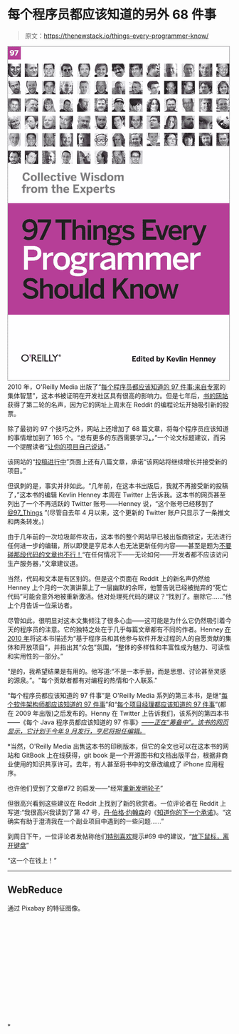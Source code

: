 # 每个程序员都应该知道的另外 68 件事

> 原文：<https://thenewstack.io/things-every-programmer-know/>

![O'Reilly media book cover - 97 Things Every Programmer Should Know](img/4d9d6a32976f93c057e8ea6910169238.png)2010 年，O'Reilly Media 出版了“[每个程序员都应该知道的 97 件事:来自专家](https://www.amazon.com/Things-Every-Programmer-Should-Know/dp/0596809484)的集体智慧”，这本书被证明在开发社区具有很高的影响力。但是七年后，[书的网站](http://programmer.97things.oreilly.com/wiki/index.php/97_Things_Every_Programmer_Should_Know)获得了第二轮的名声，因为它的网址上周末在 Reddit 的编程论坛开始吸引新的投票。

除了最初的 97 个技巧之外，网站上还增加了 68 篇文章，将每个程序员应该知道的事情增加到了 165 个。“总有更多的东西需要学习[，](http://programmer.97things.oreilly.com/wiki/index.php/There_Is_Always_Something_More_to_Learn)，”一个论文标题建议，而另一个提醒读者“[让你的项目自己说话](http://programmer.97things.oreilly.com/wiki/index.php/Let_Your_Project_Speak_for_Itself)。”

该网站的“[投稿进行中](http://programmer.97things.oreilly.com/wiki/index.php/Contributions_in_Progress)”页面上还有八篇文章，承诺“该网站将继续增长并接受新的项目。”

但讽刺的是，事实并非如此。“几年前，在这本书出版后，我就不再接受新的投稿了，”这本书的编辑 Kevlin Henney 本周在 Twitter 上告诉我。这本书的网页甚至列出了一个不再活跃的 Twitter 账号——Henney 说，“这个账号已经移到了 [@97_Things](https://twitter.com/97_Things) ”(尽管自去年 4 月以来，这个更新的 Twitter 账户只显示了一条推文和两条转发。)

由于几年前的一次垃圾邮件攻击，这本书的整个网站早已被出版商锁定，无法进行任何进一步的编辑，所以即使是亨尼本人也无法更新任何内容——甚至是题为[不要碰那段代码的文章也不行！](http://programmer.97things.oreilly.com/wiki/index.php/Don%27t_Touch_that_Code%21)“在任何情况下——无论如何——开发者都不应该访问生产服务器，”文章建议道。

当然，代码和文本是有区别的。但是这个页面在 Reddit 上的新名声仍然给 Henney 上个月的一次演讲蒙上了一层幽默的余晖，他警告说已经被抛弃的“死亡代码”可能会意外地被重新激活。他对处理死代码的建议？“找到了。删除它……”他上个月告诉一位采访者。

尽管如此，很明显对这本文集倾注了很多心血——这可能是为什么它仍然吸引着今天的程序员的注意。它的独特之处在于几乎每篇文章都有不同的作者。Henney [在 2010 年](https://www.slideshare.net/Kevlin/97-things-every-programmer-should-know-48608983)将这本书描述为“基于程序员和其他参与软件开发过程的人的自愿贡献的集体和开放项目”，并指出其“众包”氛围，“整体的多样性和丰富性成为魅力、可读性和实用性的一部分。”

“是的，我希望结果是有用的。他写道:“不是一本手册，而是思想、讨论甚至灵感的源泉。”。"每个贡献者都有对编程的热情和个人联系."

“每个程序员都应该知道的 97 件事”是 O'Reilly Media 系列的第三本书，是继“[每个软件架构师都应该知道的 97 件事](https://www.amazon.com/Things-Every-Software-Architect-Should/dp/059652269X)”和“[每个项目经理都应该知道的 97 件事](https://www.amazon.com/Things-Every-Project-Manager-Should/dp/0596804164)”(都在 2009 年出版)之后发布的。Henny 在 Twitter 上告诉我们，该系列的第四本书——《每个 Java 程序员都应该知道的 97 件事》[*——正在“筹备中”。该书的网页显示，它计划于今年 9 月发行，亨尼将担任编辑。*](https://www.chapters.indigo.ca/en-ca/books/97-things-every-java-programmer/9781491952696-item.html)

 *当然，O'Reilly Media 出售这本书的印刷版本，但它的全文也可以在这本书的网站和 GitBook 上在线获得，git book 是一个开源图书和文档出版平台，根据非商业使用的知识共享许可。去年，有人甚至将书中的文章改编成了 iPhone 应用程序。

也许他们受到了文章#72 的启发——“经常[重新发明轮子](http://programmer.97things.oreilly.com/wiki/index.php/Reinvent_the_Wheel_Often)”

但很高兴看到这些建议在 Reddit 上找到了新的欣赏者。一位评论者在 Reddit 上写道:“我很高兴我读到了第 47 号，[丹·伯格·约翰森](http://programmer.97things.oreilly.com/wiki/index.php/Dan_Bergh_Johnsson)的《[知道你的下一个承诺](http://programmer.97things.oreilly.com/wiki/index.php/Know_Your_Next_Commit)》。“这确实有助于澄清我在一个副业项目中遇到的一些问题……”

到周日下午，一位评论者发帖称他们[特别喜欢](https://www.reddit.com/r/programming/comments/60av7i/97_things_every_programmer_should_know/df65akm/)提示#69 中的建议，“[放下鼠标，离开键盘](http://programmer.97things.oreilly.com/wiki/index.php/Put_the_Mouse_Down_and_Step_Away_from_the_Keyboard)”

“这一个在钱上！”

* * *

## WebReduce

通过 Pixabay 的特征图像。

<svg xmlns:xlink="http://www.w3.org/1999/xlink" viewBox="0 0 68 31" version="1.1"><title>Group</title> <desc>Created with Sketch.</desc></svg>*